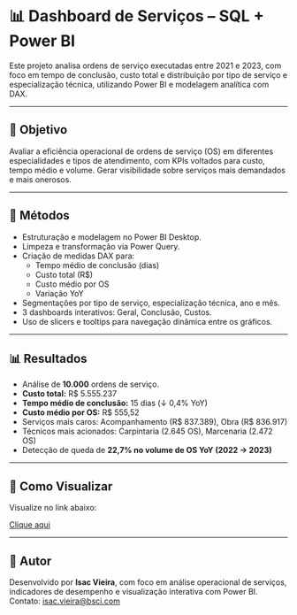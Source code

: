 # 📊 Dashboard de Serviços – SQL + Power BI

Este projeto analisa ordens de serviço executadas entre 2021 e 2023, com foco em tempo de conclusão, custo total e distribuição por tipo de serviço e especialização técnica, utilizando Power BI e modelagem analítica com DAX.

---

## 🎯 Objetivo

Avaliar a eficiência operacional de ordens de serviço (OS) em diferentes especialidades e tipos de atendimento, com KPIs voltados para custo, tempo médio e volume. Gerar visibilidade sobre serviços mais demandados e mais onerosos.

---

## 🧪 Métodos

- Estruturação e modelagem no Power BI Desktop.  
- Limpeza e transformação via Power Query.  
- Criação de medidas DAX para:  
  - Tempo médio de conclusão (dias)  
  - Custo total (R$)  
  - Custo médio por OS  
  - Variação YoY  
- Segmentações por tipo de serviço, especialização técnica, ano e mês.  
- 3 dashboards interativos: Geral, Conclusão, Custos.  
- Uso de slicers e tooltips para navegação dinâmica entre os gráficos.  

---

## 📊 Resultados

- Análise de **10.000** ordens de serviço.  
- **Custo total:** R$ 5.555.237  
- **Tempo médio de conclusão:** 15 dias (↓ 0,4% YoY)  
- **Custo médio por OS:** R$ 555,52  
- Serviços mais caros: Acompanhamento (R$ 837.389), Obra (R$ 836.917)  
- Técnicos mais acionados: Carpintaria (2.645 OS), Marcenaria (2.472 OS)  
- Detecção de queda de **22,7% no volume de OS YoY (2022 → 2023)**

---

## 🚀 Como Visualizar

Visualize no link abaixo:

[Clique aqui](https://app.powerbi.com/view?r=eyJrIjoiODIzMzVkNzYtMWI2OS00MjQwLWI4MzItYzRlNjE3MWJjYjY1IiwidCI6IjE2OGQ0MTM3LWQ2ZjYtNDVmOC1hYWE3LWQxYTcwMjMzMDk1ZSIsImMiOjR9)

---

## 👤 Autor

Desenvolvido por **Isac Vieira**, com foco em análise operacional de serviços, indicadores de desempenho e visualização interativa com Power BI.  
Contato: isac.vieira@bsci.com

